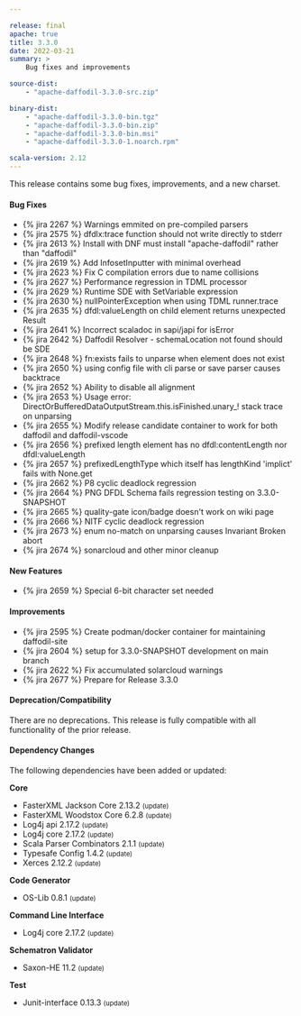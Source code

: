 ```yaml
---

release: final
apache: true
title: 3.3.0
date: 2022-03-21
summary: >
    Bug fixes and improvements

source-dist:
    - "apache-daffodil-3.3.0-src.zip"

binary-dist:
    - "apache-daffodil-3.3.0-bin.tgz"
    - "apache-daffodil-3.3.0-bin.zip"
    - "apache-daffodil-3.3.0-bin.msi"
    - "apache-daffodil-3.3.0-1.noarch.rpm"

scala-version: 2.12
---
```


This release contains some bug fixes, improvements, and a new charset.

#### Bug Fixes

* {% jira 2267 %} Warnings emmited on pre-compiled parsers
* {% jira 2575 %} dfdlx:trace function should not write directly to stderr
* {% jira 2613 %} Install with DNF must install "apache-daffodil" rather than "daffodil"
* {% jira 2619 %} Add InfosetInputter with minimal overhead
* {% jira 2623 %} Fix C compilation errors due to name collisions
* {% jira 2627 %} Performance regression in TDML processor
* {% jira 2629 %} Runtime SDE with SetVariable expression
* {% jira 2630 %} nullPointerException when using TDML runner.trace
* {% jira 2635 %} dfdl:valueLength on child element returns unexpected Result
* {% jira 2641 %} Incorrect scaladoc in sapi/japi for isError
* {% jira 2642 %} Daffodil Resolver - schemaLocation not found should be SDE 
* {% jira 2648 %} fn:exists fails to unparse when element does not exist
* {% jira 2650 %} using config file with cli parse or save parser causes backtrace
* {% jira 2652 %} Ability to disable all alignment
* {% jira 2653 %} Usage error: DirectOrBufferedDataOutputStream.this.isFinished.unary_! stack trace on unparsing
* {% jira 2655 %} Modify release candidate container to work for both daffodil and daffodil-vscode
* {% jira 2656 %} prefixed length element has no dfdl:contentLength nor dfdl:valueLength
* {% jira 2657 %} prefixedLengthType which itself has lengthKind 'implict' fails with None.get
* {% jira 2662 %} P8 cyclic deadlock regression
* {% jira 2664 %} PNG DFDL Schema fails regression testing on 3.3.0-SNAPSHOT
* {% jira 2665 %} quality-gate icon/badge doesn't work on wiki page
* {% jira 2666 %} NITF cyclic deadlock regression 
* {% jira 2673 %} enum no-match on unparsing causes Invariant Broken abort
* {% jira 2674 %} sonarcloud and other minor cleanup

#### New Features

* {% jira 2659 %} Special 6-bit character set needed

#### Improvements

* {% jira 2595 %} Create podman/docker container for maintaining daffodil-site
* {% jira 2604 %} setup for 3.3.0-SNAPSHOT development on main branch
* {% jira 2622 %} Fix accumulated solarcloud warnings
* {% jira 2677 %} Prepare for Release 3.3.0

#### Deprecation/Compatibility

There are no deprecations. This release is fully compatible with all
functionality of the prior release.

#### Dependency Changes

The following dependencies have been added or updated:

**Core**

* FasterXML Jackson Core 2.13.2 <small>(update)</small>
* FasterXML Woodstox Core 6.2.8 <small>(update)</small>
* Log4j api 2.17.2 <small>(update)</small>
* Log4j core 2.17.2 <small>(update)</small>
* Scala Parser Combinators 2.1.1 <small>(update)</small>
* Typesafe Config 1.4.2 <small>(update)</small>
* Xerces 2.12.2 <small>(update)</small>

**Code Generator**

* OS-Lib 0.8.1 <small>(update)</small>

**Command Line Interface**

* Log4j core 2.17.2 <small>(update)</small>

**Schematron Validator**

* Saxon-HE 11.2 <small>(update)</small>

**Test**

* Junit-interface 0.13.3 <small>(update)</small>

